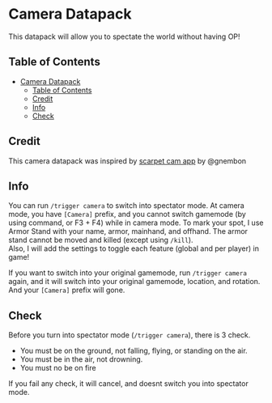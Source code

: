 # Camera Datapack

This datapack will allow you to spectate the world without having OP!

## Table of Contents

- [Camera Datapack](#camera-datapack)
	- [Table of Contents](#table-of-contents)
	- [Credit](#credit)
	- [Info](#info)
	- [Check](#check)

## Credit
This camera datapack was inspired by [scarpet cam app](https://github.com/gnembon/scarpet/blob/master/programs/survival/cam.sc) by @gnembon

## Info
You can run `/trigger camera` to switch into spectator mode. At camera mode, you have `[Camera]` prefix, and you cannot switch gamemode (by using command, or F3 + F4) while in camera mode. To mark your spot, I use Armor Stand with your name, armor, mainhand, and offhand. The armor stand cannot be moved and killed (except using `/kill`).  
Also, I will add the settings to toggle each feature (global and per player) in game!

If you want to switch into your original gamemode, run `/trigger camera` again, and it will switch into your original gamemode, location, and rotation. And your `[Camera]` prefix will gone.

## Check
Before you turn into spectator mode (`/trigger camera`), there is 3 check.  
- You must be on the ground, not falling, flying, or standing on the air.  
- You must be in the air, not drowning.  
- You must no be on fire

If you fail any check, it will cancel, and doesnt switch you into spectator mode.
